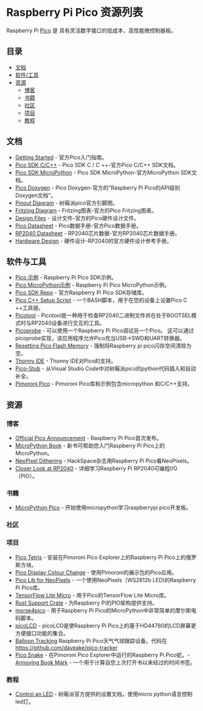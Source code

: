 # Raspberry Pi Pico 资源列表

Raspberry Pi [Pico](https://www.raspberrypi.org/documentation/pico/getting-started/) 是 具有灵活数字接口的低成本，高性能微控制器板。

## 目录
- [文档](#文档)
- [软件/工具](#软件与工具)
- [资源](#资源)
    - [博客](#博客)
    - [书籍](#书籍)
    - [社区](#社区)
    - [项目](#项目)
    - [教程](#教程)

## 文档

- [Getting Started](https://datasheets.raspberrypi.org/pico/getting-started-with-pico.pdf) - 官方Pico入门指南。
- [Pico SDK C/C++](https://datasheets.raspberrypi.org/pico/raspberry-pi-pico-c-sdk.pdf) - Pico SDK C / C ++-官方Pico C/C++ SDK文档。
- [Pico SDK MicroPython](https://datasheets.raspberrypi.org/pico/raspberry-pi-pico-python-sdk.pdf) - Pico SDK MicroPython-官方MicroPython SDK文档。
- [Pico Doxygen](https://raspberrypi.github.io/pico-sdk-doxygen/index.html) - Pico Doxygen-官方的"Raspberry Pi Pico的API级别Doxygen文档"。
- [Pinout Diagram](https://datasheets.raspberrypi.org/pico/Pico-R3-A4-Pinout.pdf) - 树莓派pico官方引脚图。
- [Fritzing Diagram](https://datasheets.raspberrypi.org/pico/Pico-R3-Fritzing.fzpz) - Fritzing图表-官方的Pico Fritzing图表。
- [Design Files](https://datasheets.raspberrypi.org/pico/RPi-Pico-R3-PUBLIC-20200119.zip) - 设计文件-官方的Pico硬件设计文件。
- [Pico Datasheet](https://datasheets.raspberrypi.org/pico/pico-datasheet.pdf) - Pico数据手册-官方Pico数据手册。
- [RP2040 Datasheet](https://datasheets.raspberrypi.org/rp2040/rp2040-datasheet.pdf) - RP2040芯片数据-官方RP2040芯片数据手册。
- [Hardware Design](https://datasheets.raspberrypi.org/rp2040/hardware-design-with-rp2040.pdf) - 硬件设计-RP2040的官方硬件设计参考手册。

## 软件与工具

- [Pico 示例](https://github.com/raspberrypi/pico-examples) - Raspberry Pi Pico SDK示例。
- [Pico MicroPython示例](https://github.com/raspberrypi/pico-micropython-examples) - Raspberry Pi Pico MicroPython示例。
- [Pico SDK Repo](https://github.com/raspberrypi/pico-sdk) - 官方Raspberry Pi Pico SDK存储库。
- [Pico C++ Setup Script](https://github.com/raspberrypi/pico-setup/blob/master/pico_setup.sh) - 一个BASH脚本，用于在您的设备上设置Pico C ++工具链。
- [Picotool](https://github.com/raspberrypi/picotool) - Picotool是一种用于检查RP2040二进制文件并在处于BOOTSEL模式时与RP2040设备进行交互的工具。
- [Picoprobe](https://github.com/raspberrypi/picoprobe) - 可以使用一个Raspberry Pi Pico调试另一个Pico。 这可以通过picoprobe实现，该应用程序允许Pico充当USB→SWD和UART转换器。 
- [Resetting Pico Flash Memory](https://github.com/raspberrypi/pico-examples/blob/master/flash/nuke/nuke.c) - 强制将Raspberry pi pico闪存空间清除为空。
- [Thonny IDE](https://github.com/raspberrypi/thonny-pico) - Thonny IDE对Pico的支持。
- [Pico-Stub](https://github.com/cpwood/Pico-Stub) - 从Visual Studio Code中对树莓派pico的python代码插入和自动补全。
- [Pimoroni Pico](https://github.com/pimoroni/pimoroni-pico) - Pimoroni Pico库和示例包含micropython 和C/C++支持。

## 资源

### 博客

- [Official Pico Announcement](https://www.raspberrypi.org/blog/raspberry-pi-silicon-pico-now-on-sale/) - Raspberry Pi Pico首次发布。
- [MicroPython Book](https://www.raspberrypi.org/blog/new-book-get-started-with-micropython-on-raspberry-pi-pico/) - 新书可帮助您入门Raspberry Pi Pico上的MicroPython。
- [NeoPixel Dithering](https://www.raspberrypi.org/blog/neopixel-dithering-with-pico/) - HackSpace杂志用Raspberry Pi Pico看NeoPixels。
- [Closer Look at RP2040](https://www.cnx-software.com/2021/01/27/a-closer-look-at-raspberry-pi-rp2040-programmable-ios-pio/) - 详细学习Raspberry Pi RP2040可编程I/O（PIO）。

### 书籍
- [MicroPython Pico](https://hackspace.raspberrypi.org/books/micropython-pico) - 开始使用micropython学习raspberrypi pico开发板。

### 社区

### 项目

- [Pico Tetris](https://github.com/rbirkby/picotetris) - 安装在Pimoroni Pico Explorer上的Raspberry Pi Pico上的俄罗斯方块。  
- [Pico Display Colour Change](https://github.com/shane-powell/pico-display-colour-change) - 使用Pimoroni的展示包的Pico应用。
- [Pico Lib for NeoPixels](https://github.com/benevpi/pico_python_ws2812b) - 一个使用NeoPixels（WS2812b LED)的Raspberry Pi Pico库。
- [TensorFlow Lite Micro](https://github.com/raspberrypi/pico-tflmicro) - 用于Pico的TensorFlow Lite Micro库。
- [Rust Support Crate](https://github.com/devsnek/pio-rs) - 为Raspberry Pi的PIO架构提供支持。
- [morse4pico](https://github.com/slouchd/morse4pico) - 用于Raspberry Pi Pico的MicroPython中非常简单的摩尔斯电码脚本。
- [picoLCD](https://github.com/zadi15/picoLCD) - picoLCD是使Raspberry Pi Pico上的基于HD44780的LCD屏幕更方便接口功能的集合。
- [Balloon Tracking](http://www.daveakerman.com/?p=2737) Raspberry Pi Pico天气气球跟踪设备。代码在 https://github.com/daveake/pico-tracker
- [Pico Snake](https://github.com/Tohaker/pico-snake) - 在Pimoroni Pico Explorer中运行的Raspberry Pi Pico蛇。- [Annoying Book Mark](https://github.com/rhipps/Annoying-Book-Mark) - 一个用于计算自您上次打开书以来经过的时间书签。

### 教程

- [Control an LED](https://projects.raspberrypi.org/en/projects/getting-started-with-the-pico) - 树莓派官方提供的设置文档，使用micro python语言控制led灯。
